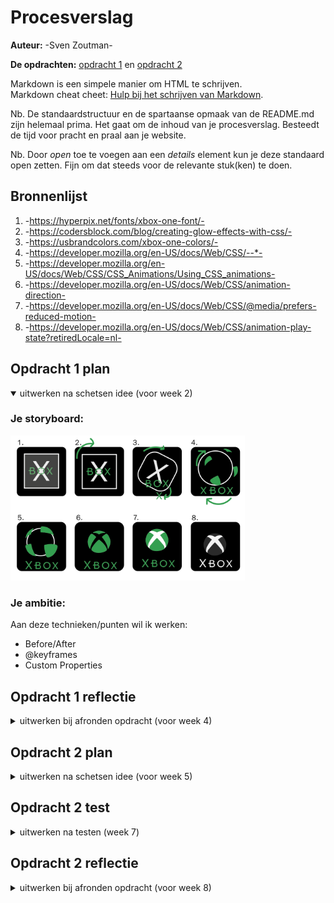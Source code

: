 # Procesverslag
**Auteur:** -Sven Zoutman-

**De opdrachten:** [opdracht 1](opdracht1/index.html) en [opdracht 2](opdracht2/index.html)


Markdown is een simpele manier om HTML te schrijven.  
Markdown cheat cheet: [Hulp bij het schrijven van Markdown](https://github.com/adam-p/markdown-here/wiki/Markdown-Cheatsheet).

Nb. De standaardstructuur en de spartaanse opmaak van de README.md zijn helemaal prima. Het gaat om de inhoud van je procesverslag. Besteedt de tijd voor pracht en praal aan je website.

Nb. Door *open* toe te voegen aan een *details* element kun je deze standaard open zetten. Fijn om dat steeds voor de relevante stuk(ken) te doen.



## Bronnenlijst
  1. -https://hyperpix.net/fonts/xbox-one-font/-
  2. -https://codersblock.com/blog/creating-glow-effects-with-css/-
  3. -https://usbrandcolors.com/xbox-one-colors/-
  4. -https://developer.mozilla.org/en-US/docs/Web/CSS/--*-
  5. -https://developer.mozilla.org/en-US/docs/Web/CSS/CSS_Animations/Using_CSS_animations- 
  6. -https://developer.mozilla.org/en-US/docs/Web/CSS/animation-direction-
  7. -https://developer.mozilla.org/en-US/docs/Web/CSS/@media/prefers-reduced-motion-
  8. -https://developer.mozilla.org/en-US/docs/Web/CSS/animation-play-state?retiredLocale=nl-



## Opdracht 1 plan

<details open>
  <summary>uitwerken na schetsen idee (voor week 2)</summary>


  ### Je storyboard:
  <img src="readme-images/storyboard.png" width="375px" alt="storyboard voor opdracht 1">


  ### Je ambitie: 
  Aan deze technieken/punten wil ik werken:
  - Before/After
  - @keyframes
  - Custom Properties
 
</details>



## Opdracht 1 reflectie

<details>
  <summary>uitwerken bij afronden opdracht (voor week 4)</summary>


  ### Je uitkomst - karakteristiek screenshot(s):
  <img src="readme-images/eindresultaatdarkmode.png" width="375px" alt="uitomst opdracht 1 Darkmode">

  <img src="readme-images/eindresultaat.png" width="375px" alt="uitomst opdracht 1 Normal">


  ### Dit ging goed/Heb ik geleerd: 
  Ik heb geleerd hoe before en after werken. En hoe je moet animeren met @keyframes. Custom properties had ik ook nog nooit gebruikt.
  Korte omschrijving met plaatje(s)

  <img src="readme-images/dummy-plaatje.svg" width="375px" alt="top">


  ### Dit was lastig/Is niet gelukt:
  Korte omschrijving met plaatje(s)
  Het was mij niet gelukt om deze vormpjes te maken. Het zou wel moeten kunnen met alleen css, maar dit is niet echt praktisch. Dat zou makkelijker kunnen met een svg.

  <img src="readme-images/storyboard4.png" width="375px" alt="bummer">

  <img src="readme-images/storyboard5.png" width="375px" alt="bummer">
</details>



## Opdracht 2 plan

<details>
  <summary>uitwerken na schetsen idee (voor week 5)</summary>


  ### Je ontwerp:
  <img src="readme-images/dummy-plaatje.svg" width="375px" alt="ontwerp opdracht 2">


  ### Je ambitie: 
  Aan deze technieken/punten wil ik werken:
  - punt 1
  - punt 2
  - nog een punt
  - ...
</details>



## Opdracht 2 test

<details>
  <summary>uitwerken na testen (week 7)</summary>

  Neem minimaal 5 bevindingen op:



  ### Bevinding 1:
  Omschrijving van wat er nog niet orde was (tekst en afbeeding(en)).

  #### oplossing:
  Beschrijving hoe je het hebt hebt opgelost of als het niet gelukt is hoe je het zou oplossen (tekst en afbeeding(en)).



  ### Bevinding 2:
  Omschrijving van wat er nog niet orde was (tekst en afbeeding(en)).

  #### oplossing:
  Beschrijving hoe je het hebt hebt opgelost of als het niet gelukt is hoe je het zou oplossen (tekst en afbeeding(en)).



  ### Bevinding 3:
  ...
</details>



## Opdracht 2 reflectie

<details>
  <summary>uitwerken bij afronden opdracht (voor week 8)</summary>

  ### Je uitkomst - karakteristiek screenshot(s):
  <img src="readme-images/dummy-plaatje.svg" width="375px" alt="uitkomst opdracht 2">


  ### Dit ging goed/Heb ik geleerd: 
  Korte omschrijving met plaatje(s)

  <img src="readme-images/dummy-plaatje.svg" width="375px" alt="top">


  ### Dit was lastig/Is niet gelukt:
  Korte omschrijving met plaatje(s)

  <img src="readme-images/dummy-plaatje.svg" width="375px" alt="bummer">
</details>